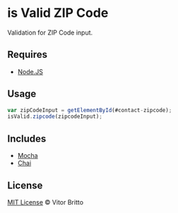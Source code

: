 # is Valid ZIP Code

Validation for ZIP Code input.


## Requires

- [Node.JS](http://nodejs.org/)


## Usage

```javascript
var zipCodeInput = getElementById(#contact-zipcode);
isValid.zipcode(zipcodeInput);
```


## Includes

- [Mocha](http://visionmedia.github.io/mocha/)
- [Chai](http://chaijs.com/)


## License

[MIT License](http://vitorbritto.mit-license.org/) © Vitor Britto
